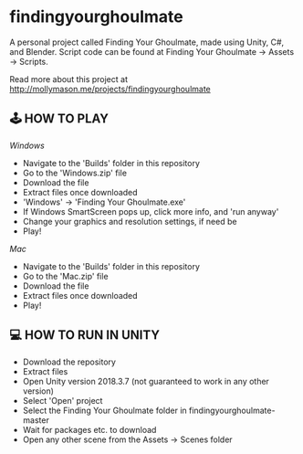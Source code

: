 # findingyourghoulmate
A personal project called Finding Your Ghoulmate, made using Unity, C#, and Blender. Script code can be found at Finding Your Ghoulmate -> Assets -> Scripts. 

Read more about this project at http://mollymason.me/projects/findingyourghoulmate

## 🕹️ HOW TO PLAY
*Windows*
- Navigate to the 'Builds' folder in this repository
- Go to the 'Windows.zip' file
- Download the file
- Extract files once downloaded
- 'Windows' -> 'Finding Your Ghoulmate.exe'
- If Windows SmartScreen pops up, click more info, and 'run anyway'
- Change your graphics and resolution settings, if need be
- Play!

*Mac*
- Navigate to the 'Builds' folder in this repository
- Go to the 'Mac.zip' file
- Download the file
- Extract files once downloaded
- Play!


## 💻 HOW TO RUN IN UNITY 

- Download the repository
- Extract files
- Open Unity version 2018.3.7 (not guaranteed to work in any other version)
- Select 'Open' project
- Select the Finding Your Ghoulmate folder in findingyourghoulmate-master
- Wait for packages etc. to download
- Open any other scene from the Assets -> Scenes folder
